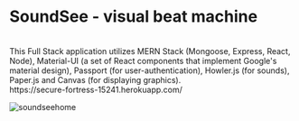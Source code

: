 
# SoundSee - visual beat machine
<br>
This Full Stack application utilizes MERN Stack (Mongoose, Express, React, Node), Material-UI (a set of React components that implement Google's material design), Passport (for user-authentication), Howler.js (for sounds), Paper.js and Canvas (for displaying graphics).

<br>
https://secure-fortress-15241.herokuapp.com/

<br>

![soundseehome](https://user-images.githubusercontent.com/25890329/32032530-b69344ee-b9d5-11e7-97a8-5a65b633d879.gif)

